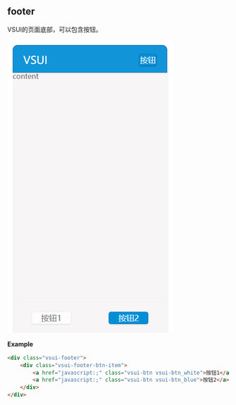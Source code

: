## footer

VSUI的页面底部，可以包含按钮。

![](../image/vsui.png)

**Example**
```html
<div class="vsui-footer">
    <div class="vsui-footer-btn-item">
        <a href="javascript:;" class="vsui-btn vsui-btn_white">按钮1</a>
        <a href="javascript:;" class="vsui-btn vsui-btn_blue">按钮2</a>
    </div>
</div>
```